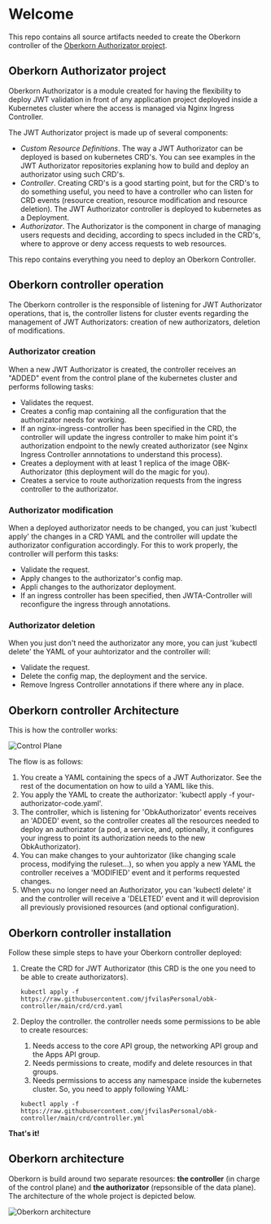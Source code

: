 # Welcome

This repo contains all source artifacts needed to create the Oberkorn controller of the [Oberkorn Authorizator project](https://jfvilaspersonal.github.io/oberkorn).

## Oberkorn Authorizator project
Oberkorn Authorizator is a module created for having the flexibility to deploy JWT validation in front of any application project deployed
inside a Kubernetes cluster where the access is managed via Nginx Ingress Controller.

The JWT Authorizator project is made up of several components:
  - *Custom Resource Definitions*. The way a JWT Authorizator can be deployed is based on kubernetes CRD's. You can see examples in the JWT Authorizator repositories explaning how to build and deploy an authorizator using such CRD's.
  - *Controller*. Creating CRD's is a good starting point, but for the CRD's to do something useful, you need to have a controller who can listen for CRD events (resource creation, resource modification and resource deletion). The JWT Authorizator controller is deployed to kubernetes as a Deployment.
  - *Authorizator*. The Authorizator is the component in charge of managing users requests and deciding, according to specs included in the CRD's, where to approve or deny access requests to web resources.

This repo contains everything you need to deploy an Oberkorn Controller.

## Oberkorn controller operation
The Oberkorn controller is the responsible of listening for JWT Authorizator operations, that is, the controller listens for cluster events regarding the management of JWT Authorizators: creation of new authorizators, deletion of modifications.

### Authorizator creation
When a new JWT Authorizator is created, the controller receives an "ADDED" event from the control plane of the kubernetes cluster and performs following tasks:

  - Validates the request.
  - Creates a config map containing all the configuration that the authorizator needs for working.
  - If an nginx-ingress-controller has been specified in the CRD, the controller will update the ingress controller to make him point it's authorization endpoint to the newly created authorizator (see Nginx Ingress Controller annnotations to understand this process).
  - Creates a deployment with at least 1 replica of the image OBK-Authorizator (this deployment will do the magic for you).
  - Creates a service to route authorization requests from the ingress controller to the authorizator.

### Authorizator modification
When a deployed authorizator needs to be changed, you can just 'kubectl apply' the changes in a CRD YAML and the controller will update the authorizator configuration accordingly. For this to work properly, the controller will perform this tasks:

  - Validate the request.
  - Apply changes to the authorizator's config map. 
  - Appli changes to the authorizator deployment.
  - If an ingress controller has been specified, then JWTA-Controller will reconfigure the ingress through annotations.

### Authorizator deletion
When you just don't need the authorizator any more, you can just 'kubectl delete' the YAML of your auhtorizator and the controller will:

  - Validate the request.
  - Delete the config map, the deployment and the service.
  - Remove Ingress Controller annotations if there where any in place.

## Oberkorn controller Architecture
This is how the controller works:

![Control Plane](https://jfvilaspersonal.github.io/oberkorn/_media/architecture/controlplane.png)

The flow is as follows:
  1. You create a YAML containing the specs of a JWT Authorizator. See the rest of the documentation on how to uild a YAML like this.
  2. You apply the YAML to create the authorizator: 'kubectl apply -f your-authorizator-code.yaml'.
  3. The controller, which is listening for 'ObkAuthorizator' events receives an 'ADDED' event, so the controller creates all the resources needed to deploy an authorizator (a pod, a service, and, optionally, it configures your ingress to point its authorization needs to the new ObkAuthorizator).
  4. You can make changes to your auhtorizator (like changing scale process, modifying the ruleset...), so when you apply a new YAML the controller receives a 'MODIFIED' event and it performs requested changes.
  5. When you no longer need an Authorizator, you can 'kubectl delete' it and the controller will receive a 'DELETED' event and it will deprovision all previously provisioned resources (and optional configuration).

## Oberkorn controller installation
Follow these simple steps to have your Oberkorn controller deployed:

  1. Create the CRD for JWT Authorizator (this CRD is the one you need to be able to create authorizators).

        `kubectl apply -f https://raw.githubusercontent.com/jfvilasPersonal/obk-controller/main/crd/crd.yaml`

  2. Deploy the controller. the controller needs some permissions to be able to create resources:
       1. Needs access to the core API group, the networking API group and the Apps API group.
       2. Needs permissions to create, modify and delete resources in that groups.
       3. Needs permissions to access any namespace inside the kubernetes cluster.
       So, you need to apply following YAML:

       `kubectl apply -f https://raw.githubusercontent.com/jfvilasPersonal/obk-controller/main/crd/controller.yml`
       
**That's it!**

## Oberkorn architecture
Oberkorn is build around two separate resources: **the controller** (in charge of the control plane) and **the authorizator** (repsonsible of the data plane). The architecture of the whole project is depicted below.

![Oberkorn architecture](https://jfvilaspersonal.github.io/oberkorn/_media/oberkorn-architecture.png)

